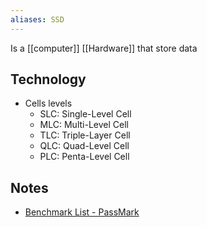 ```yaml
---
aliases: SSD
---
```

Is a [[computer]] [[Hardware]] that store data
## Technology
- Cells levels
	- SLC: Single-Level Cell
	- MLC: Multi-Level Cell
	- TLC: Triple-Layer Cell
	- QLC: Quad-Level Cell
	- PLC: Penta-Level Cell
## Notes
- [Benchmark List - PassMark](https://www.harddrivebenchmark.net/hdd_list.php)
